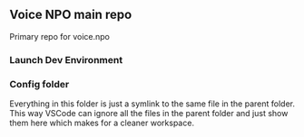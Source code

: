 ## Voice NPO main repo

Primary repo for voice.npo

### Launch Dev Environment

### Config folder

Everything in this folder is just a symlink to the same file in the parent folder.  This way VSCode can ignore all the files in the parent folder and just show them here which makes for a cleaner workspace.